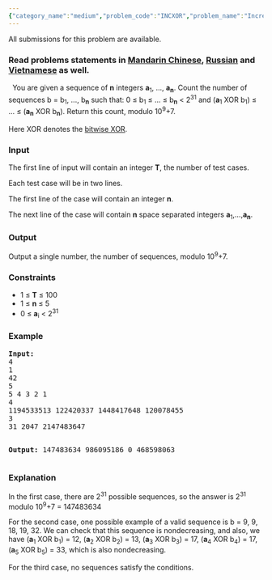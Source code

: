 ```yaml
---
{"category_name":"medium","problem_code":"INCXOR","problem_name":"Increasing Xor Sequence","languages_supported":{"0":"ADA","1":"ASM","2":"BASH","3":"BF","4":"C","5":"C99 strict","6":"CAML","7":"CLOJ","8":"CLPS","9":"CPP 4.3.2","10":"CPP 4.9.2","11":"CPP14","12":"CS2","13":"D","14":"ERL","15":"FORT","16":"FS","17":"GO","18":"HASK","19":"ICK","20":"ICON","21":"JAVA","22":"JS","23":"LISP clisp","24":"LISP sbcl","25":"LUA","26":"NEM","27":"NICE","28":"NODEJS","29":"PAS fpc","30":"PAS gpc","31":"PERL","32":"PERL6","33":"PHP","34":"PIKE","35":"PRLG","36":"PYPY","37":"PYTH","38":"PYTH 3.4","39":"RUBY","40":"SCALA","41":"SCM chicken","42":"SCM guile","43":"SCM qobi","44":"ST","45":"TCL","46":"TEXT","47":"WSPC"},"max_timelimit":1,"source_sizelimit":50000,"problem_author":"lg5293","problem_tester":"errichto","date_added":"13-03-2017","tags":{"0":"bitmasks","1":"cook80","2":"digit","3":"lg5293","4":"medium"},"editorial_url":"https://discuss.codechef.com/problems/INCXOR","time":{"view_start_date":1489949100,"submit_start_date":1489949100,"visible_start_date":1489949100,"end_date":1735669800},"layout":"problem"}
---
```

<span class="solution-visible-txt">All submissions for this problem are available.</span><h3> Read problems statements in <a target="_blank" href="http://www.codechef.com/download/translated/COOK80/mandarin/INCXOR.pdf">Mandarin Chinese</a>, <a target="_blank" href="http://www.codechef.com/download/translated/COOK80/russian/INCXOR.pdf">Russian</a> and <a target="_blank" href="http://www.codechef.com/download/translated/COOK80/vietnamese/INCXOR.pdf">Vietnamese</a> as well.</h3>

<p> 
You are given a sequence of <b>n</b> integers <b>a</b><sub>1</sub>, ..., <b>a</b><sub><b>n</b></sub>.
Count the number of sequences b = b<sub>1</sub>, ..., b<sub><b>n</b></sub> such that: 0 ≤  b<sub>1</sub> ≤  ... ≤  b<sub><b>n</b></sub> < 2<sup>31</sup> and (<b>a</b><sub>1</sub> XOR b<sub>1</sub>) ≤ … ≤ (<b>a</b><sub><b>n</b></sub> XOR b<sub><b>n</b></sub>).
Return this count, modulo 10<sup>9</sup>+7.
</p>

<p>
Here XOR denotes the <a href="https://en.wikipedia.org/wiki/Bitwise_operation#XOR">bitwise XOR</a>.
</p>


<h3>Input</h3>
<p>
The first line of input will contain an integer <b>T</b>, the number of test cases.
</p>

<p>
Each test case will be in two lines.
</p>

<p>
The first line of the case will contain an integer <b>n</b>.
</p>

<p>
The next line of the case will contain <b>n</b> space separated integers <b>a</b><sub>1</sub>,...,<b>a</b><sub><b>n</b></sub>.
</p>

<h3>Output</h3>
<p>Output a single number, the number of sequences, modulo 10<sup>9</sup>+7. </p>

<h3>Constraints</h3>
<ul>
<li>1 ≤ <b>T</b> ≤ 100 </li>
<li>1 ≤ <b>n</b> ≤ 5</li>
<li>0 ≤ <b>a</b><sub>i</sub> < 2<sup>31</sup></li>
</ul>

<h3>Example</h3>
<pre>
<b>Input: </b>
4
1
42
5
5 4 3 2 1
4
1194533513 122420337 1448417648 120078455
3
31 2047 2147483647

<b>Output:</b>
147483634
986095186
0
468598063
</pre>

<h3>Explanation</h3>
<p>
In the first case, there are 2<sup>31</sup> possible sequences, so the answer is 2<sup>31</sup> modulo 10<sup>9</sup>+7 = 147483634
</p>

<p>
For the second case, one possible example of a valid sequence is b =  9, 9, 18, 19, 32. We can check that this sequence is nondecreasing, and also, we have (<b>a</b><sub>1</sub> XOR b<sub>1</sub>) = 12, (<b>a</b><sub>2</sub> XOR b<sub>2</sub>) = 13, (<b>a</b><sub>3</sub> XOR b<sub>3</sub>) = 17, (<b>a</b><sub>4</sub> XOR b<sub>4</sub>) = 17, (<b>a</b><sub>5</sub> XOR b<sub>5</sub>) = 33, which is also nondecreasing.
</p>

<p>
For the third case, no sequences satisfy the conditions.
</p>